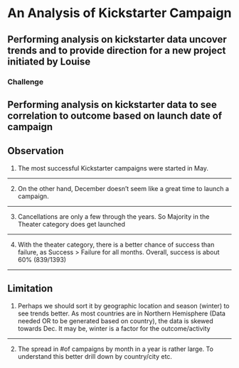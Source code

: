 # An Analysis of Kickstarter Campaign
Performing analysis on kickstarter data uncover trends and to provide direction for a new project initiated by Louise
---
### Challenge
Performing analysis on kickstarter data to see correlation to outcome based on launch date of campaign 
---
Observation
---
1. The most successful Kickstarter campaigns were started in May. 
---
2. On the other hand, December  doesn’t seem like a great time to launch a campaign. 
---
3. Cancellations are only a few through the years. So Majority in the Theater category does get launched
---
4. With the theater category, there is a better chance of success than failure, as Success > Failure for all months. Overall, success is about 60% (839/1393)
---
Limitation
---
1. Perhaps we should sort it by geographic location and season (winter) to see trends better. As most countries are in Northern Hemisphere (Data needed OR  to be generated based on country), the data is skewed towards Dec. It may be, winter is a factor for the outcome/activity
---
2. The spread in #of campaigns by month in a year is rather large. To understand this better drill down by country/city etc. 
